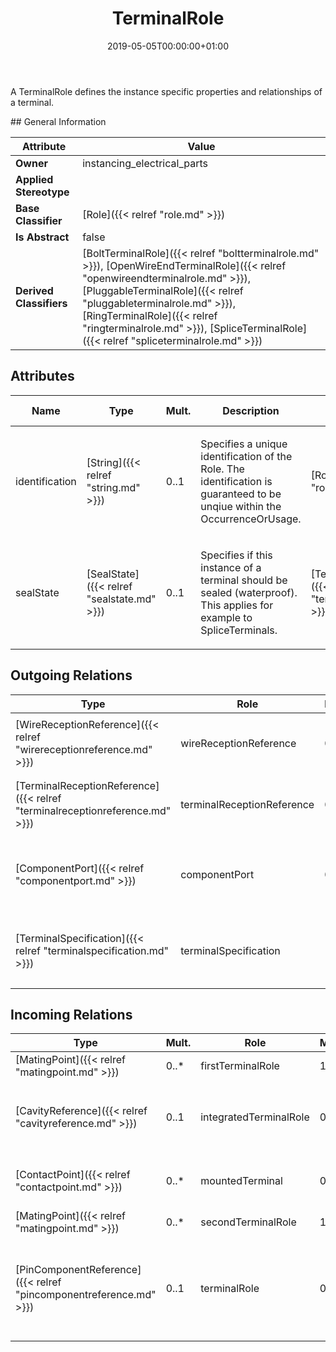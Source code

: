 ﻿---
title: TerminalRole
toc: false
type: specs
date: "2019-05-05T00:00:00+01:00"
draft: false
menu_name: vec120

# Prev/next pager order (if `docs_section_pager` enabled in `params.toml`)
weight: 
---
<html><body><p>A TerminalRole defines the instance specific properties and relationships of a terminal.</p></body></html>
## General Information

| Attribute               | Value |
|-------------------------|-------|
| **Owner**               | instancing_electrical_parts |
| **Applied Stereotype**  |   |
| **Base Classifier**     | [Role]({{< relref "role.md" >}})<br/>  |
| **Is Abstract**         | false |
| **Derived Classifiers** | [BoltTerminalRole]({{< relref "boltterminalrole.md" >}}), [OpenWireEndTerminalRole]({{< relref "openwireendterminalrole.md" >}}), [PluggableTerminalRole]({{< relref "pluggableterminalrole.md" >}}), [RingTerminalRole]({{< relref "ringterminalrole.md" >}}), [SpliceTerminalRole]({{< relref "spliceterminalrole.md" >}}) |


## Attributes
|  Name  |  Type  |  Mult.  |  Description  |  Owning Classifier  |
|--------|--------|---------|---------------|--------------|
|identification | [String]({{< relref "string.md" >}}) | 0..1 | <html><body><p>Specifies a unique identification of the Role. The identification is guaranteed to be unqiue within the OccurrenceOrUsage. </p></body></html> | [Role]({{< relref "role.md" >}}) |
|sealState | [SealState]({{< relref "sealstate.md" >}}) | 0..1 | <html><body><p>Specifies if this instance of a terminal should be sealed (waterproof). This applies for example to SpliceTerminals.  </p></body></html> | [TerminalRole]({{< relref "terminalrole.md" >}}) |

## Outgoing Relations
|    Type  |   Role   |   Mult.   |   Mult.   |   Description   |
|----------|----------|-----------|-----------|-----------------|
| [WireReceptionReference]({{< relref "wirereceptionreference.md" >}}) | wireReceptionReference | 0..* | 1 | <html>   <head>     </head>   <body>     <p> Specifies the <i>WireReceptionReferences </i>of this <i>TerminalRole.</i>      </p>    </body> </html>  |
| [TerminalReceptionReference]({{< relref "terminalreceptionreference.md" >}}) | terminalReceptionReference | 0..* | 1 | <html>   <head>     </head>   <body>     <p> Specifies the <i>TerminalReceptionReferences </i>of this <i>TerminalRole.</i>      </p>    </body> </html>  |
| [ComponentPort]({{< relref "componentport.md" >}}) | componentPort | 0..1 | 0..* | References the ComponentPort that is realized by the referenced Terminal (OccurrenceOrUsage with TerminalRole). KBLFRM-341  |
| [TerminalSpecification]({{< relref "terminalspecification.md" >}}) | terminalSpecification | 1 | 0..* | <html>   <head>     </head>   <body>     <p> &#160;References the <i>TerminalSpecification</i> that is instanced by this <i>TerminalRole.</i>      </p>    </body> </html>  |
##  Incoming Relations
|    Type  |   Mult.  |   Role    |   Mult.   |   Description  |
|----------|----------|-----------|-----------|----------------|
| [MatingPoint]({{< relref "matingpoint.md" >}}) | 0..* | firstTerminalRole | 1 | References the first terminal that is mated.  |
| [CavityReference]({{< relref "cavityreference.md" >}}) | 0..1 | integratedTerminalRole | 0..1 | <html>   <head>     </head>   <body>     <p> Contains the terminal role if the cavity has an integrated terminal (e.g. an IDC).      </p>  </body> </html> |
| [ContactPoint]({{< relref "contactpoint.md" >}}) | 0..* | mountedTerminal | 0..1 | References the terminal that is used for contacting defined by the ContactPoint.   |
| [MatingPoint]({{< relref "matingpoint.md" >}}) | 0..* | secondTerminalRole | 1 | References the second terminal that is mated.  |
| [PinComponentReference]({{< relref "pincomponentreference.md" >}}) | 0..1 | terminalRole | 0..1 | References the TerminalRole of PinComponentReference. This is required to specify a Mating for EEComponents with other EEComponents or a Harness.  (KBLFRM-401)  |
